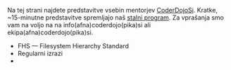 ---
---


Na tej strani najdete predstavitve vsebin mentorjev [CoderDojoSi](http://www.coderdojo.si).
Kratke, ~15-minutne predstavitve spremljajo naš [stalni program](http://course.coderdojo.si).
Za vprašanja smo vam na voljo na na info(afna)coderdojo(pika)si ali ekipa(afna)coderdojo(pika)si.

* FHS — Filesystem Hierarchy Standard
* Regularni izrazi
* 

